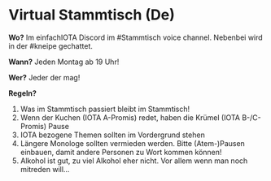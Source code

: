 # Virtual Stammtisch (De)

**Wo?** Im einfachIOTA Discord im #Stammtisch voice channel. Nebenbei wird in der #kneipe gechattet.

**Wann?** Jeden Montag ab 19 Uhr! 

**Wer?** Jeder der mag! 

**Regeln?** 
1. Was im Stammtisch passiert bleibt im Stammtisch!
2. Wenn der Kuchen (IOTA A-Promis) redet, haben die Krümel (IOTA B-/C-Promis) Pause
3. IOTA bezogene Themen sollten im Vordergrund stehen
4. Längere Monologe sollten vermieden werden. Bitte (Atem-)Pausen einbauen, damit andere Personen zu Wort kommen können!
5. Alkohol ist gut, zu viel Alkohol eher nicht. Vor allem wenn man noch mitreden will...
